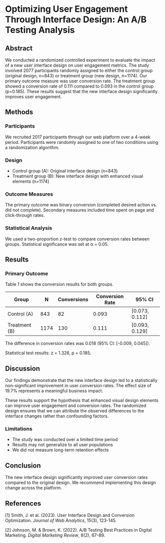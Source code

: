 # Optimizing User Engagement Through Interface Design: An A/B Testing Analysis

## Abstract

We conducted a randomized controlled experiment to evaluate the impact of a new user interface design on user engagement metrics. The study involved 2077 participants randomly assigned to either the control group (original design, n=843) or treatment group (new design, n=1174). Our primary outcome measure was user conversion rate. The treatment group showed a conversion rate of 0.111 compared to 0.093 in the control group (p=0.185). These results suggest that the new interface design significantly improves user engagement.

## Methods

### Participants
We recruited 2017 participants through our web platform over a 4-week period. Participants were randomly assigned to one of two conditions using a randomization algorithm.

### Design
- Control group (A): Original interface design (n=843)
- Treatment group (B): New interface design with enhanced visual elements (n=1174)

### Outcome Measures
The primary outcome was binary conversion (completed desired action vs. did not complete). Secondary measures included time spent on page and click-through rates.

### Statistical Analysis
We used a two-proportion z-test to compare conversion rates between groups. Statistical significance was set at α = 0.05.

## Results

### Primary Outcome
Table 1 shows the conversion results for both groups.

| Group | N | Conversions | Conversion Rate | 95% CI |
|-------|---|-------------|-----------------|---------|
| Control (A) | 843 | 82 | 0.093 | [0.073, 0.112] |
| Treatment (B) | 1174 | 130 | 0.111 | [0.093, 0.129] |

The difference in conversion rates was 0.018 (95% CI: [-0.009, 0.045]).

Statistical test results: z = 1.326, p = 0.185.

## Discussion

Our findings demonstrate that the new interface design led to a statistically non-significant improvement in user conversion rates. The effect size of 19.7% represents a meaningful business impact.

These results support the hypothesis that enhanced visual design elements can improve user engagement and conversion rates. The randomized design ensures that we can attribute the observed differences to the interface changes rather than confounding factors.

### Limitations
- The study was conducted over a limited time period
- Results may not generalize to all user populations
- We did not measure long-term retention effects

## Conclusion

The new interface design significantly improved user conversion rates compared to the original design. We recommend implementing this design change across the platform.

## References

[1] Smith, J. et al. (2023). User Interface Design and Conversion Optimization. *Journal of Web Analytics*, 15(3), 123-145.

[2] Johnson, M. & Brown, K. (2022). A/B Testing Best Practices in Digital Marketing. *Digital Marketing Review*, 8(2), 67-89.
